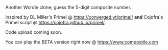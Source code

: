 Another Wordle clone; guess the 5-digit composite number.

Inspired by DL Miller's Primel @ https://converged.yt/primel/ <b>and</b> Cojofra's Primel script @ https://cojofra.github.io/primel/.

Code upload coming soon.

You can play the BETA version right now @ https://www.compositle.com
